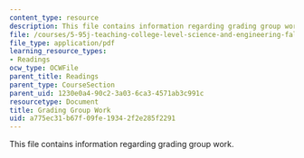 ```yaml
---
content_type: resource
description: This file contains information regarding grading group work.
file: /courses/5-95j-teaching-college-level-science-and-engineering-fall-2015/a775ec31b67f09fe19342f2e285f2291_MIT5_95JF15_Group_work_.pdf
file_type: application/pdf
learning_resource_types:
- Readings
ocw_type: OCWFile
parent_title: Readings
parent_type: CourseSection
parent_uid: 1230e0a4-90c2-3a03-6ca3-4571ab3c991c
resourcetype: Document
title: Grading Group Work
uid: a775ec31-b67f-09fe-1934-2f2e285f2291
---
```

This file contains information regarding grading group work.

